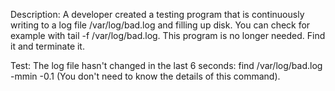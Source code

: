 Description: A developer created a testing program that is continuously writing to a log file /var/log/bad.log and filling up disk. You can check for example with tail -f /var/log/bad.log.
This program is no longer needed. Find it and terminate it.

Test: The log file hasn't changed in the last 6 seconds: find /var/log/bad.log -mmin -0.1 (You don't need to know the details of this command).
